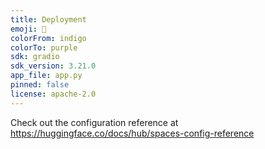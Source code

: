 ```yaml
---
title: Deployment
emoji: 👀
colorFrom: indigo
colorTo: purple
sdk: gradio
sdk_version: 3.21.0
app_file: app.py
pinned: false
license: apache-2.0
---
```


Check out the configuration reference at https://huggingface.co/docs/hub/spaces-config-reference
